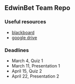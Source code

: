 ## EdwinBet Team Repo 

### Useful resources
- [blackboard](https://blackboard.gwu.edu/webapps/blackboard/execute/announcement?method=search&context=course_entry&course_id=_329835_1&handle=announcements_entry&mode=view)
- [google drive](https://drive.google.com/drive/folders/19CDOry6OVsJSi0LbydKPZLYdrRuIJ8M-?usp=sharing)

### Deadlines 
- March 4, Quiz 1 
- March 11, Presentation 1
- April 15, Quiz 2
- April 22, Presentation 2 
